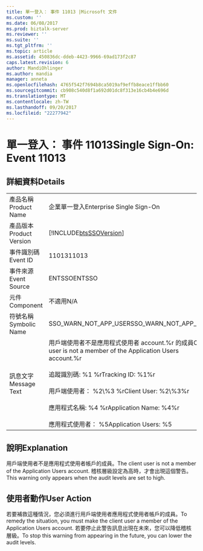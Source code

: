 ```yaml
---
title: 單一登入： 事件 11013 |Microsoft 文件
ms.custom: ''
ms.date: 06/08/2017
ms.prod: biztalk-server
ms.reviewer: ''
ms.suite: ''
ms.tgt_pltfrm: ''
ms.topic: article
ms.assetid: 450836dc-ddeb-4423-9966-69ad173f2c87
caps.latest.revision: 6
author: MandiOhlinger
ms.author: mandia
manager: anneta
ms.openlocfilehash: 4765f542f7694b8ca5019af9effb8eace1ffbb60
ms.sourcegitcommit: cb908c540d8f1a692d01dc8f313e16cb4b4e696d
ms.translationtype: MT
ms.contentlocale: zh-TW
ms.lasthandoff: 09/20/2017
ms.locfileid: "22277942"
---
```

# <a name="single-sign-on-event-11013"></a><span data-ttu-id="2b534-102">單一登入： 事件 11013</span><span class="sxs-lookup"><span data-stu-id="2b534-102">Single Sign-On: Event 11013</span></span>
## <a name="details"></a><span data-ttu-id="2b534-103">詳細資料</span><span class="sxs-lookup"><span data-stu-id="2b534-103">Details</span></span>  
  
|||  
|-|-|  
|<span data-ttu-id="2b534-104">產品名稱</span><span class="sxs-lookup"><span data-stu-id="2b534-104">Product Name</span></span>|<span data-ttu-id="2b534-105">企業單一登入</span><span class="sxs-lookup"><span data-stu-id="2b534-105">Enterprise Single Sign-On</span></span>|  
|<span data-ttu-id="2b534-106">產品版本</span><span class="sxs-lookup"><span data-stu-id="2b534-106">Product Version</span></span>|[!INCLUDE[btsSSOVersion](../includes/btsssoversion-md.md)]|  
|<span data-ttu-id="2b534-107">事件識別碼</span><span class="sxs-lookup"><span data-stu-id="2b534-107">Event ID</span></span>|<span data-ttu-id="2b534-108">11013</span><span class="sxs-lookup"><span data-stu-id="2b534-108">11013</span></span>|  
|<span data-ttu-id="2b534-109">事件來源</span><span class="sxs-lookup"><span data-stu-id="2b534-109">Event Source</span></span>|<span data-ttu-id="2b534-110">ENTSSO</span><span class="sxs-lookup"><span data-stu-id="2b534-110">ENTSSO</span></span>|  
|<span data-ttu-id="2b534-111">元件</span><span class="sxs-lookup"><span data-stu-id="2b534-111">Component</span></span>|<span data-ttu-id="2b534-112">不適用</span><span class="sxs-lookup"><span data-stu-id="2b534-112">N/A</span></span>|  
|<span data-ttu-id="2b534-113">符號名稱</span><span class="sxs-lookup"><span data-stu-id="2b534-113">Symbolic Name</span></span>|<span data-ttu-id="2b534-114">SSO_WARN_NOT_APP_USER</span><span class="sxs-lookup"><span data-stu-id="2b534-114">SSO_WARN_NOT_APP_USER</span></span>|  
|<span data-ttu-id="2b534-115">訊息文字</span><span class="sxs-lookup"><span data-stu-id="2b534-115">Message Text</span></span>|<span data-ttu-id="2b534-116">用戶端使用者不是應用程式使用者 account.%r 的成員</span><span class="sxs-lookup"><span data-stu-id="2b534-116">Client user is not a member of the Application Users account.%r</span></span><br /><br /> <span data-ttu-id="2b534-117">追蹤識別碼: %1 %r</span><span class="sxs-lookup"><span data-stu-id="2b534-117">Tracking ID: %1%r</span></span><br /><br /> <span data-ttu-id="2b534-118">用戶端使用者： %2\\%3 %r</span><span class="sxs-lookup"><span data-stu-id="2b534-118">Client User: %2\\%3%r</span></span><br /><br /> <span data-ttu-id="2b534-119">應用程式名稱: %4 %r</span><span class="sxs-lookup"><span data-stu-id="2b534-119">Application Name: %4%r</span></span><br /><br /> <span data-ttu-id="2b534-120">應用程式使用者： %5</span><span class="sxs-lookup"><span data-stu-id="2b534-120">Application Users: %5</span></span>|  
  
## <a name="explanation"></a><span data-ttu-id="2b534-121">說明</span><span class="sxs-lookup"><span data-stu-id="2b534-121">Explanation</span></span>  
 <span data-ttu-id="2b534-122">用戶端使用者不是應用程式使用者帳戶的成員。</span><span class="sxs-lookup"><span data-stu-id="2b534-122">The client user is not a member of the Application Users account.</span></span> <span data-ttu-id="2b534-123">稽核層級設定為高時，才會出現這個警告。</span><span class="sxs-lookup"><span data-stu-id="2b534-123">This warning only appears when the audit levels are set to high.</span></span>  
  
## <a name="user-action"></a><span data-ttu-id="2b534-124">使用者動作</span><span class="sxs-lookup"><span data-stu-id="2b534-124">User Action</span></span>  
 <span data-ttu-id="2b534-125">若要補救這種情況，您必須進行用戶端使用者應用程式使用者帳戶的成員。</span><span class="sxs-lookup"><span data-stu-id="2b534-125">To remedy the situation, you must make the client user a member of the Application Users account.</span></span> <span data-ttu-id="2b534-126">若要停止此警告訊息出現在未來，您可以降低稽核層級。</span><span class="sxs-lookup"><span data-stu-id="2b534-126">To stop this warning from appearing in the future, you can lower the audit levels.</span></span>